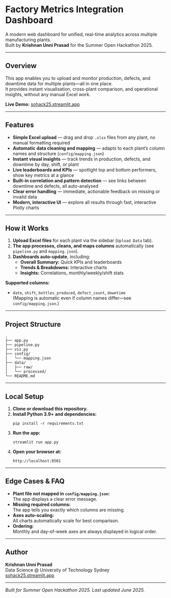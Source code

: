 # Factory Metrics Integration Dashboard

A modern web dashboard for unified, real-time analytics across multiple manufacturing plants.  
Built by **Krishnan Unni Prasad** for the Summer Open Hackathon 2025.

---

## Overview

This app enables you to upload and monitor production, defects, and downtime data for multiple plants—all in one place.  
It provides instant visualisation, cross-plant comparison, and operational insights, without any manual Excel work.

**Live Demo:** [sohack25.streamlit.app](https://sohack25.streamlit.app/)

---

## Features

- **Simple Excel upload** — drag and drop `.xlsx` files from any plant, no manual formatting required
- **Automatic data cleaning and mapping** — adapts to each plant’s column names and structure (`config/mapping.json`)
- **Instant visual insights** — track trends in production, defects, and downtime by day, shift, or plant
- **Live leaderboards and KPIs** — spotlight top and bottom performers, show key metrics at a glance
- **Built-in correlation and pattern detection** — see links between downtime and defects, all auto-analysed
- **Clear error handling** — immediate, actionable feedback on missing or invalid data
- **Modern, interactive UI** — explore all results through fast, interactive Plotly charts


---

## How it Works

1. **Upload Excel files** for each plant via the sidebar (`Upload Data` tab).
2. **The app processes, cleans, and maps columns** automatically (see `pipeline.py` and `mapping.json`).
3. **Dashboards auto-update**, including:
    - **Overall Summary:** Quick KPIs and leaderboards
    - **Trends & Breakdowns:** Interactive charts
    - **Insights:** Correlations, monthly/weekly/shift stats

**Supported columns:**  
- `date`, `shift`, `bottles_produced`, `defect_count`, `downtime`  
(Mapping is automatic even if column names differ—see `config/mapping.json`.)

---




## Project Structure

```
.
├── app.py
├── pipeline.py
├── viz.py
├── config/
│   └── mapping.json
├── data/
│   ├── raw/
│   └── processed/
└── README.md
```

---

## Local Setup

1. **Clone or download this repository.**
2. **Install Python 3.9+ and dependencies:**
    ```
    pip install -r requirements.txt
    ```
3. **Run the app:**
    ```
    streamlit run app.py
    ```
4. **Open your browser at:**
    ```
    http://localhost:8501
    ```

---

## Edge Cases & FAQ

- **Plant file not mapped in `config/mapping.json`:**  
  The app displays a clear error message.
- **Missing required columns:**  
  The app tells you exactly which columns are missing.
- **Axes auto-scaling:**  
  All charts automatically scale for best comparison.
- **Ordering:**  
  Monthly and day-of-week axes are always displayed in logical order.

---

## Author

**Krishnan Unni Prasad**  
Data Science @ University of Technology Sydney  
[sohack25.streamlit.app](https://sohack25.streamlit.app/)

---

*Built for Summer Open Hackathon 2025. Last updated June 2025.*
